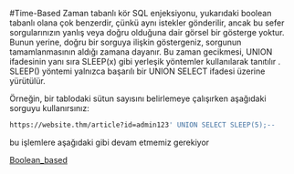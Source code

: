 #Time-Based
Zaman tabanlı kör SQL enjeksiyonu, yukarıdaki boolean tabanlı olana çok benzerdir, çünkü aynı istekler gönderilir,
ancak bu sefer sorgularınızın yanlış veya doğru olduğuna dair görsel bir gösterge yoktur. Bunun yerine, doğru bir sorguya ilişkin göstergeniz,
sorgunun tamamlanmasının aldığı zamana dayanır. 
Bu zaman gecikmesi,  UNION ifadesinin yanı sıra SLEEP(x) gibi yerleşik yöntemler kullanılarak tanıtılır .
SLEEP() yöntemi yalnızca başarılı bir UNION SELECT ifadesi üzerine yürütülür. 

Örneğin, bir tablodaki sütun sayısını belirlemeye çalışırken aşağıdaki sorguyu kullanırsınız:

```bash
https://website.thm/article?id=admin123' UNION SELECT SLEEP(5);--
```
bu işlemlere aşağıdaki gibi devam etmemiz gerekiyor

[Boolean_based](./Tryhackme_Blind-SQLi-Boolean_Based.md)
